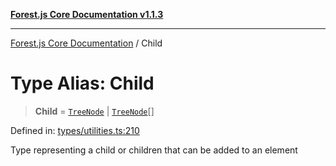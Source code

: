 [**Forest.js Core Documentation v1.1.3**](../README.md)

***

[Forest.js Core Documentation](../README.md) / Child

# Type Alias: Child

> **Child** = [`TreeNode`](TreeNode.md) \| [`TreeNode`](TreeNode.md)[]

Defined in: [types/utilities.ts:210](https://github.com/GrangbelrLurain/forest-js/blob/bdde5e53b4a2b124cb391dbc48a1becdc370cd3d/packages/core/src/types/utilities.ts#L210)

Type representing a child or children that can be added to an element
